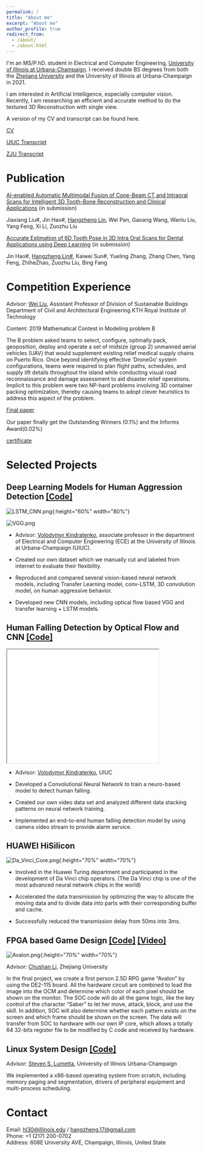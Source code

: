 ```yaml
---
permalink: /
title: "About me"
excerpt: "About me"
author_profile: true
redirect_from: 
  - /about/
  - /about.html
---
```


I'm an MS/P.hD. student in Electrical and Computer Engineering, [University of Illinois at Urbana-Champaign](https://illinois.edu/). I received double BS degrees from both the [Zhejiang University](https://www.zju.edu.cn/english/) and the University of Illinois at Urbana-Champaign in 2021.

I am interested in Artificial Intelligence, especially computer vision. Recently, I am researching an efficient and accurate method to do the textured 3D Reconstruction with single view.

 <!-- estimate the 6D pose of teeth with professor [Liu Zuozhu](https://person.zju.edu.cn/en/lzz). -->

A version of my CV and transcript can be found here.

[CV](../files/cv.pdf)

[UIUC Transcript](../files/Transcript_UIUC.pdf)

[ZJU Transcript](../files/Transcript_ZJU.pdf)

Publication
======
<ins>AI-enabled Automatic Multimodal Fusion of Cone-Beam CT and Intraoral Scans for Intelligent 3D Tooth-Bone Reconstruction and Clinical Applications</ins> (in submission)

Jiaxiang Liu#, Jin Hao#, <ins> Hangzheng Lin</ins>, Wei Pan, Gaoang Wang, Wanlu Liu, Yang
Feng, Xi Li, Zuozhu Liu

<ins>Accurate Estimation of 6D Tooth Pose in 3D Intra Oral Scans for Dental Applications using Deep Learning</ins> (in submission)

Jin Hao#, <ins>Hangzheng Lin#</ins>, Kaiwei Sun#, Yueling Zhang, Zhang Chen, Yang Feng, ZhiheZhao, Zuozhu Liu, Bing Fang


Competition Experience
======
Advisor: [Wei Liu](http://www.kthbedc.com/), Assistant Professor of Division of Sustainable Buildings Department of Civil and Architectural Engineering KTH Royal Institute of Technology

Content: 2019 Mathematical Contest in Modeling problem B

The B problem asked teams to select, configure, optimally pack, geoposition, deploy and operate a set of midsize (group 2) unmanned aerial vehicles (UAV) that would supplement existing relief medical supply chains on Puerto Rico. Once beyond identifying effective ‘DroneGo’ system configurations, teams were required to plan flight paths, schedules, and supply lift details throughout the island while conducting visual road reconnaissance and damage assessment to aid disaster relief operations. Implicit to this problem were two NP-hard problems involving 3D container packing optimization, thereby causing teams to adopt clever heuristics to address this aspect of the problem.

[Final paper](../files/mcmthesis-demo.pdf)

Our paper ﬁnally get the Outstanding Winners (0.1%) and the Informs Award(0.02%)

[certificate](http://www.comap-math.com/mcm/2019Certs/1908904.pdf)



Selected Projects
======

Deep Learning Models for Human Aggression Detection [[Code]](https://github.com/LinHangzheng/Aggression_Detection)
------
![LSTM_CNN.png](../images/lstm_cnn.png){:height="60%" width="80%"}

![VGG.png](../images/VGG.png)

* Advisor: [Volodymyr Kindratenko](http://www.ncsa.illinois.edu/People/kindr/), associate professor in the department of Electrical and Computer Engineering (ECE) at the University of Illinois at Urbana-Champaign (UIUC). 

* Created our own dataset which we manually cut and labeled from internet to evaluate their flexibility.

* Reproduced and compared several vision-based neural network models, including Transfer Learning model, conv-LSTM, 3D convolution model, on human aggressive behavior.

* Developed new CNN models, including optical flow based VGG and transfer learning + LSTM models.

Human Falling Detection by Optical  Flow and CNN [[Code]](https://github.com/LinHangzheng/Fall_Detection_Project) 
------
<iframe height=300 width=400 src="../videos/fall_detection.mp4"></iframe>

* Advisor: [Volodymyr Kindratenko](http://www.ncsa.illinois.edu/People/kindr/), UIUC

* Developed a Convolutional Neural Network to train a neuro-based model to detect human falling.

* Created our own video data set and analyzed different data stacking patterns on neural network training.

* Implemented an end-to-end human falling detection model by using camera video stream to provide alarm service.


HUAWEI HiSilicon
------
![Da_Vinci_Core.png](../images/Da_Vinci_Core.png){:height="70%" width="70%"}

* Involved in the Huawei Turing department and participated in the development of Da Vinci chip operators. (The Da Vinci chip is one of the most advanced neural network chips in the world)

* Accelerated the data transmission by optimizing the way to allocate the moving data and to divide data into parts with their corresponding buffer and cache.

* Successfully reduced the transmission delay from 50ms into 3ms.

FPGA based Game Design [[Code]](https://github.com/LinHangzheng/ECE385) [[Video]](https://www.bilibili.com/video/BV113411k73H)
------
![Avalon.png](../images/Avalon.png){:height="70%" width="70%"} 

Advisor: [Chushan Li](https://person.zju.edu.cn/en/lichushan), Zhejiang University

In the final project, we create a first person 2.5D RPG game “Avalon” by using the DE2-115 board. All the hardware circuit are combined to load the image into the OCM and determine which color of each pixel should be shown on the monitor. The SOC code will do all the game logic, like the key control of the character “Saber” to let her move, attack, block, and use the skill. In addition, SOC will also determine whether each pattern exists on the screen and which frame should be shown on the screen. The data will transfer from SOC to hardware with our own IP core, which allows a totally 64 32-bits register file to be modified by C code and received by hardware.

Linux System Design [[Code]](https://github.com/LinHangzheng/ECE391)
------
Advisor: [Steven S. Lumetta](https://ece.illinois.edu/about/directory/faculty/lumetta), University of Illinois Urbana-Champaign

We implemented a x86-based operating system from scratch, including memory paging and segmentation, drivers of peripheral equipment and multi-process scheduling.

Contact
=======
Email: [hl30@illinois.edu](mailto:hl30@illinois.edu) / [hangzheng.17@gmail.com](mailto:hangzheng.17@gmail.com)<br>
Phone: +1 (217) 200-0702<br>
Address: 608E University AVE, Champaign, Illinois, United State<br>

<!-- 
Like many other Jekyll-based GitHub Pages templates, academicpages makes you separate the website's content from its form. The content & metadata of your website are in structured markdown files, while various other files constitute the theme, specifying how to transform that content & metadata into HTML pages. You keep these various markdown (.md), YAML (.yml), HTML, and CSS files in a public GitHub repository. Each time you commit and push an update to the repository, the [GitHub pages](https://pages.github.com/) service creates static HTML pages based on these files, which are hosted on GitHub's servers free of charge.

Many of the features of dynamic content management systems (like Wordpress) can be achieved in this fashion, using a fraction of the computational resources and with far less vulnerability to hacking and DDoSing. You can also modify the theme to your heart's content without touching the content of your site. If you get to a point where you've broken something in Jekyll/HTML/CSS beyond repair, your markdown files describing your talks, publications, etc. are safe. You can rollback the changes or even delete the repository and start over -- just be sure to save the markdown files! Finally, you can also write scripts that process the structured data on the site, such as [this one](https://github.com/academicpages/academicpages.github.io/blob/master/talkmap.ipynb) that analyzes metadata in pages about talks to display [a map of every location you've given a talk](https://academicpages.github.io/talkmap.html).

Getting started
======
1. Register a GitHub account if you don't have one and confirm your e-mail (required!)
1. Fork [this repository](https://github.com/academicpages/academicpages.github.io) by clicking the "fork" button in the top right. 
1. Go to the repository's settings (rightmost item in the tabs that start with "Code", should be below "Unwatch"). Rename the repository "[your GitHub username].github.io", which will also be your website's URL.
1. Set site-wide configuration and create content & metadata (see below -- also see [this set of diffs](http://archive.is/3TPas) showing what files were changed to set up [an example site](https://getorg-testacct.github.io) for a user with the username "getorg-testacct")
1. Upload any files (like PDFs, .zip files, etc.) to the files/ directory. They will appear at https://[your GitHub username].github.io/files/example.pdf.  
1. Check status by going to the repository settings, in the "GitHub pages" section

Site-wide configuration
------
The main configuration file for the site is in the base directory in [_config.yml](https://github.com/academicpages/academicpages.github.io/blob/master/_config.yml), which defines the content in the sidebars and other site-wide features. You will need to replace the default variables with ones about yourself and your site's github repository. The configuration file for the top menu is in [_data/navigation.yml](https://github.com/academicpages/academicpages.github.io/blob/master/_data/navigation.yml). For example, if you don't have a portfolio or blog posts, you can remove those items from that navigation.yml file to remove them from the header. 

Create content & metadata
------
For site content, there is one markdown file for each type of content, which are stored in directories like _publications, _talks, _posts, _teaching, or _pages. For example, each talk is a markdown file in the [_talks directory](https://github.com/academicpages/academicpages.github.io/tree/master/_talks). At the top of each markdown file is structured data in YAML about the talk, which the theme will parse to do lots of cool stuff. The same structured data about a talk is used to generate the list of talks on the [Talks page](https://academicpages.github.io/talks), each [individual page](https://academicpages.github.io/talks/2012-03-01-talk-1) for specific talks, the talks section for the [CV page](https://academicpages.github.io/cv), and the [map of places you've given a talk](https://academicpages.github.io/talkmap.html) (if you run this [python file](https://github.com/academicpages/academicpages.github.io/blob/master/talkmap.py) or [Jupyter notebook](https://github.com/academicpages/academicpages.github.io/blob/master/talkmap.ipynb), which creates the HTML for the map based on the contents of the _talks directory).

**Markdown generator**

I have also created [a set of Jupyter notebooks](https://github.com/academicpages/academicpages.github.io/tree/master/markdown_generator
) that converts a CSV containing structured data about talks or presentations into individual markdown files that will be properly formatted for the academicpages template. The sample CSVs in that directory are the ones I used to create my own personal website at stuartgeiger.com. My usual workflow is that I keep a spreadsheet of my publications and talks, then run the code in these notebooks to generate the markdown files, then commit and push them to the GitHub repository.

How to edit your site's GitHub repository
------
Many people use a git client to create files on their local computer and then push them to GitHub's servers. If you are not familiar with git, you can directly edit these configuration and markdown files directly in the github.com interface. Navigate to a file (like [this one](https://github.com/academicpages/academicpages.github.io/blob/master/_talks/2012-03-01-talk-1.md) and click the pencil icon in the top right of the content preview (to the right of the "Raw | Blame | History" buttons). You can delete a file by clicking the trashcan icon to the right of the pencil icon. You can also create new files or upload files by navigating to a directory and clicking the "Create new file" or "Upload files" buttons. 

Example: editing a markdown file for a talk
![Editing a markdown file for a talk](/images/editing-talk.png)

For more info
------
More info about configuring academicpages can be found in [the guide](https://academicpages.github.io/markdown/). The [guides for the Minimal Mistakes theme](https://mmistakes.github.io/minimal-mistakes/docs/configuration/) (which this theme was forked from) might also be helpful. -->
